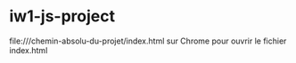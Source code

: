 # iw1-js-project
file:///chemin-absolu-du-projet/index.html sur Chrome pour ouvrir le fichier index.html

